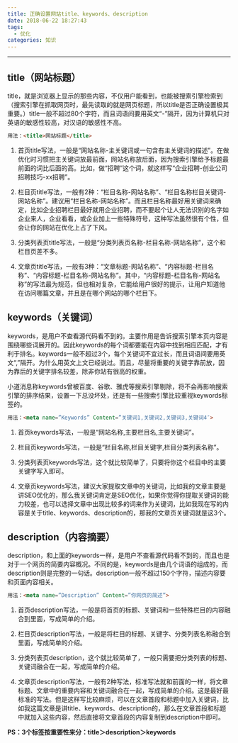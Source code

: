 ```yaml
---
title: 正确设置网站title、keywords、description
date: 2018-06-22 18:27:43
tags:
  - 优化
categories: 知识
---
```


---
<!--more-->

## title（网站标题）

title，就是浏览器上显示的那些内容，不仅用户能看到，也能被搜索引擎检索到（搜索引擎在抓取网页时，最先读取的就是网页标题，所以title是否正确设置极其重要。）title一般不超过80个字符，而且词语间要用英文“-”隔开，因为计算机只对英语的敏感性较高，对汉语的敏感性不高。

```html
用法：<title>网站标题</title>
```

1. 首页title写法，一般是“网站名称-主关键词或一句含有主关键词的描述”。在做优化时习惯把主关键词放最前面，网站名称放后面，因为搜索引擎给予标题最前面的词比后面的高。比如，做“招聘”这个词，就这样写“企业招聘-创业公司招聘技巧-xx招聘”。

2. 栏目页title写法，一般有2种：“栏目名称-网站名称”、“栏目名称栏目关键词-网站名称”。建议用“栏目名称-网站名称”。而且栏目名称最好用关键词来确定，比如企业招聘栏目最好就用企业招聘，而不要起个让人无法识别的名字如企业来人，企业看看，或企业加上一些特殊符号，这种写法虽然很有个性，但会让你的网站在优化上占了下风。

3. 分类列表页title写法，一般是“分类列表页名称-栏目名称-网站名称”，这个和栏目页差不多。

4. 文章页title写法，一般有3种：“文章标题-网站名称”、“内容标题-栏目名称”、“内容标题-栏目名称-网站名称”。其中，“内容标题-栏目名称-网站名称”的写法最为规范，但也相对复杂，它能给用户很好的提示，让用户知道他在访问哪篇文章，并且是在哪个网站的哪个栏目下。

 

## keywords（关键词）

keywords，是用户不查看源代码看不到的。主要作用是告诉搜索引擎本页内容是围绕哪些词展开的。因此keywords的每个词都要能在内容中找到相应匹配，才有利于排名。keywords一般不超过3个，每个关键词不宜过长，而且词语间要用英文“,”隔开。为什么用英文上文已经说过。而且，尽量将重要的关键字靠前放，因为靠后的关键字排名较差，除非你站有很高的权重。

小道消息称keywords曾被百度、谷歌、雅虎等搜索引擎剔除，将不会再影响搜索引擎的排序结果，设置一下总没坏处，还是有一些搜索引擎比较重视keywords标签的。

```html
用法：<meta name=”Keywords” Content=”关键词1,关键词2,关键词3,关键词4″>
```

1. 首页keywords写法，一般是“网站名称,主要栏目名,主要关键词”。

2. 栏目页keywords写法，一般是“栏目名称,栏目关键字,栏目分类列表名称”。

3. 分类列表页keywords写法，这个就比较简单了，只要将你这个栏目中的主要关键字写入即可。

4. 文章页keywords写法，建议大家提取文章中的关键词，比如我的文章主要是讲SEO优化的，那么我关键词肯定是SEO优化，如果你觉得你提取关键词的能力较差，也可以选择文章中出现比较多的词来作为关键词，比如我现在写的内容是关于title、keywords、description的，那我的文章页关键词就是这3个。

## description（内容摘要）

description，和上面的keywords一样，是用户不查看源代码看不到的，而且也是对于一个网页的简要内容概况。不同的是，keywords是由几个词语的组成的，而description则是完整的一句话。description一般不超过150个字符，描述内容要和页面内容相关。

```html
用法：<meta name=”Description” Content=”你网页的简述”>
```

1. 首页description写法，一般是将首页的标题、关键词和一些特殊栏目的内容融合到里面，写成简单的介绍。

2. 栏目页description写法，一般是将栏目的标题、关键字、分类列表名称融合到里面，写成简单的介绍。

3. 分类列表页description，这个就比较简单了，一般只需要把分类列表的标题、关键词融合在一起，写成简单的介绍。

4. 文章页description写法，一般有2种写法，标准写法就和前面的一样，将文章标题、文章中的重要内容和关键词融合在一起，写成简单的介绍。这是最好最标准的写法。但是这样写比较麻烦，可以在文章首段和标题中加入关键词，比如我这篇文章是讲title、keywords、description的，那么在文章首段和标题中就加入这些内容，然后直接将文章首段的内容复制到description中即可。

**PS：3个标签按重要性来分：title＞description＞keywords**

